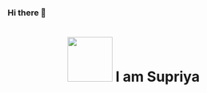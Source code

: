 ### Hi there 👋
<div>
  <h1 align="center"> 
    <img src="https://github.com/supriya1511/supriya1511/blob/master/animation.mp4" width="90px"> I am Supriya </img>
  </h1>
</div>
<!--
**supriya1511/supriya1511** is a ✨ _special_ ✨ repository because its `README.md` (this file) appears on your GitHub profile.

Here are some ideas to get you started:

- 🔭 I’m currently working on ...
- 🌱 I’m currently learning ...
- 👯 I’m looking to collaborate on ...
- 🤔 I’m looking for help with ...
- 💬 Ask me about ...
- 📫 How to reach me: ...
- 😄 Pronouns: ...
- ⚡ Fun fact: ...
-->
